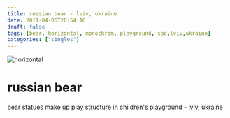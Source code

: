 ```yaml
---
title: russian bear - lviv, ukraine
date: 2011-04-05T20:54:16
draft: false
tags: [bear, horizontal, monochrom, playground, sad,lviv,ukraine]
categories: ["singles"]
---
```

![horizontal](/p/sbr-20110405-14205041119.jpg)
<!--more-->
# russian bear
bear statues make up play structure in children's playground - lviv, ukraine
